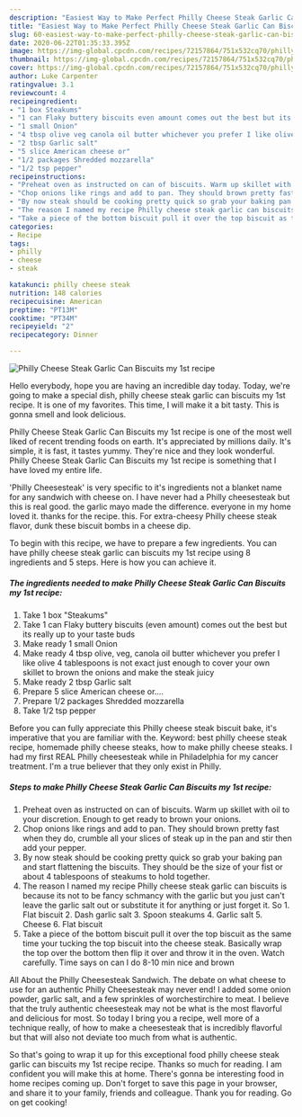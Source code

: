 ```yaml
---
description: "Easiest Way to Make Perfect Philly Cheese Steak Garlic Can Biscuits my 1st recipe"
title: "Easiest Way to Make Perfect Philly Cheese Steak Garlic Can Biscuits my 1st recipe"
slug: 60-easiest-way-to-make-perfect-philly-cheese-steak-garlic-can-biscuits-my-1st-recipe
date: 2020-06-22T01:35:33.395Z
image: https://img-global.cpcdn.com/recipes/72157864/751x532cq70/philly-cheese-steak-garlic-can-biscuits-my-1st-recipe-recipe-main-photo.jpg
thumbnail: https://img-global.cpcdn.com/recipes/72157864/751x532cq70/philly-cheese-steak-garlic-can-biscuits-my-1st-recipe-recipe-main-photo.jpg
cover: https://img-global.cpcdn.com/recipes/72157864/751x532cq70/philly-cheese-steak-garlic-can-biscuits-my-1st-recipe-recipe-main-photo.jpg
author: Luke Carpenter
ratingvalue: 3.1
reviewcount: 4
recipeingredient:
- "1 box Steakums"
- "1 can Flaky buttery biscuits even amount comes out the best but its really up to your taste buds"
- "1 small Onion"
- "4 tbsp olive veg canola oil butter whichever you prefer I like olive 4 tablespoons is not exact just enough to cover your own skillet to brown the onions and make the steak juicy"
- "2 tbsp Garlic salt"
- "5 slice American cheese or"
- "1/2 packages Shredded mozzarella"
- "1/2 tsp pepper"
recipeinstructions:
- "Preheat oven as instructed on can of biscuits. Warm up skillet with oil to your discretion. Enough to get ready to brown your onions."
- "Chop onions like rings and add to pan. They should brown pretty fast when they do, crumble all your slices of steak up in the pan and stir then add your pepper."
- "By now steak should be cooking pretty quick so grab your baking pan and start flattening the biscuits. They should be the size of your fist or about 4 tablespoons of steakums to hold together."
- "The reason I named my recipe Philly cheese steak garlic can biscuits is because its not to be fancy schmancy with the garlic but you just can&#39;t leave the garlic salt out or substitute it for anything or just forget it. So 1. Flat biscuit 2. Dash garlic salt 3. Spoon steakums 4. Garlic salt 5. Cheese 6. Flat biscuit"
- "Take a piece of the bottom biscuit pull it over the top biscuit as the same time your tucking the top biscuit into the cheese steak. Basically wrap the top over the bottom then flip it over and throw it in the oven. Watch carefully. Time says on can I do 8-10 min nice and brown"
categories:
- Recipe
tags:
- philly
- cheese
- steak

katakunci: philly cheese steak 
nutrition: 148 calories
recipecuisine: American
preptime: "PT13M"
cooktime: "PT34M"
recipeyield: "2"
recipecategory: Dinner

---
```



![Philly Cheese Steak Garlic Can Biscuits my 1st recipe](https://img-global.cpcdn.com/recipes/72157864/751x532cq70/philly-cheese-steak-garlic-can-biscuits-my-1st-recipe-recipe-main-photo.jpg)

Hello everybody, hope you are having an incredible day today. Today, we're going to make a special dish, philly cheese steak garlic can biscuits my 1st recipe. It is one of my favorites. This time, I will make it a bit tasty. This is gonna smell and look delicious.

Philly Cheese Steak Garlic Can Biscuits my 1st recipe is one of the most well liked of recent trending foods on earth. It's appreciated by millions daily. It's simple, it is fast, it tastes yummy. They're nice and they look wonderful. Philly Cheese Steak Garlic Can Biscuits my 1st recipe is something that I have loved my entire life.

&#39;Philly Cheesesteak&#39; is very specific to it&#39;s ingredients not a blanket name for any sandwich with cheese on. I have never had a Philly cheesesteak but this is real good. the garlic mayo made the difference. everyone in my home loved it. thanks for the recipe. this. For extra-cheesy Philly cheese steak flavor, dunk these biscuit bombs in a cheese dip.


To begin with this recipe, we have to prepare a few ingredients. You can have philly cheese steak garlic can biscuits my 1st recipe using 8 ingredients and 5 steps. Here is how you can achieve it.

<!--inarticleads1-->

##### The ingredients needed to make Philly Cheese Steak Garlic Can Biscuits my 1st recipe:

1. Take 1 box &#34;Steakums&#34;
1. Take 1 can Flaky buttery biscuits (even amount) comes out the best but its really up to your taste buds
1. Make ready 1 small Onion
1. Make ready 4 tbsp olive, veg, canola oil butter whichever you prefer I like olive 4 tablespoons is not exact just enough to cover your own skillet to brown the onions and make the steak juicy
1. Make ready 2 tbsp Garlic salt
1. Prepare 5 slice American cheese or....
1. Prepare 1/2 packages Shredded mozzarella
1. Take 1/2 tsp pepper


Before you can fully appreciate this Philly cheese steak biscuit bake, it&#39;s imperative that you are familiar with the. Keyword: best philly cheese steak recipe, homemade philly cheese steaks, how to make philly cheese steaks. I had my first REAL Philly cheesesteak while in Philadelphia for my cancer treatment. I&#39;m a true believer that they only exist in Philly. 

<!--inarticleads2-->

##### Steps to make Philly Cheese Steak Garlic Can Biscuits my 1st recipe:

1. Preheat oven as instructed on can of biscuits. Warm up skillet with oil to your discretion. Enough to get ready to brown your onions.
1. Chop onions like rings and add to pan. They should brown pretty fast when they do, crumble all your slices of steak up in the pan and stir then add your pepper.
1. By now steak should be cooking pretty quick so grab your baking pan and start flattening the biscuits. They should be the size of your fist or about 4 tablespoons of steakums to hold together.
1. The reason I named my recipe Philly cheese steak garlic can biscuits is because its not to be fancy schmancy with the garlic but you just can&#39;t leave the garlic salt out or substitute it for anything or just forget it. So 1. Flat biscuit 2. Dash garlic salt 3. Spoon steakums 4. Garlic salt 5. Cheese 6. Flat biscuit
1. Take a piece of the bottom biscuit pull it over the top biscuit as the same time your tucking the top biscuit into the cheese steak. Basically wrap the top over the bottom then flip it over and throw it in the oven. Watch carefully. Time says on can I do 8-10 min nice and brown


All About the Philly Cheesesteak Sandwich. The debate on what cheese to use for an authentic Philly Cheesesteak may never end! I added some onion powder, garlic salt, and a few sprinkles of worchestirchire to meat. I believe that the truly authentic cheesesteak may not be what is the most flavorful and delicious for most. So today I bring you a recipe, well more of a technique really, of how to make a cheesesteak that is incredibly flavorful but that will also not deviate too much from what is authentic. 

So that's going to wrap it up for this exceptional food philly cheese steak garlic can biscuits my 1st recipe recipe. Thanks so much for reading. I am confident you will make this at home. There's gonna be interesting food in home recipes coming up. Don't forget to save this page in your browser, and share it to your family, friends and colleague. Thank you for reading. Go on get cooking!
